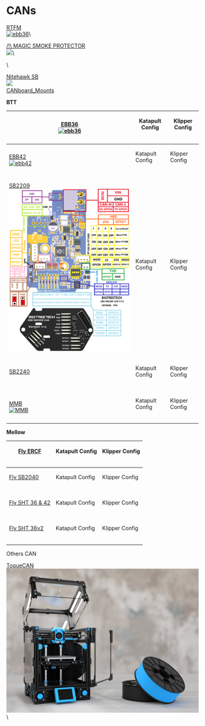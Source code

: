 # CANs

[RTFM\
![ebb36](https://camo.githubusercontent.com/b4a0cd4d9fe8061f274e23039525f986246b5eac7fcc118fa6eaa00324bd8e9d/68747470733a2f2f6d656469612e666f72676563646e2e6e65742f617661746172732f3130312f3937382f3633363332373035393536313835383232392e706e67)](https://canbus.esoterical.online/)\\

[/!\ MAGIC SMOKE PROTECTOR\
![](https://camo.githubusercontent.com/46bdb027ebc9c6bb10ae2a32ea9025fa9e71244503cd03c7bda5caeb5db6eaaf/68747470733a2f2f6d656469612e7072696e7461626c65732e636f6d2f6d656469612f7072696e74732f3634323030312f696d616765732f353037303235385f63336163613866632d643931302d346364382d393163392d3433316437383835646632315f65383738343964332d336439632d346663612d386231332d3334623436363661656139312f7468756d62732f696e736964652f31323830783936302f6a70672f70726f74332e77656270)](https://www.printables.com/fr/model/642001-voron-stealthburner-sb2209-misalignment-protector)\\

\\

[Nitehawk SB\
![](https://github.com/MotorDynamicsLab/Nitehawk-SB/raw/master/Images/nitehawk_sb_logo.svg)](https://github.com/MotorDynamicsLab/Nitehawk-SB)\
[CANboard\_Mounts](https://github.com/KayosMaker/CANboard_Mounts)

**BTT**

| <p><a href="https://github.com/bigtreetech/EBB/tree/master/EBB%20CAN%20V1.1%20(STM32G0B1)/EBB36%20CAN%20V1.1">EBB36<br><img src="https://github.com/bigtreetech/EBB/raw/master/EBB%20CAN%20V1.0%20(STM32F072)/EBB36%20CAN%20V1.0/Hardware/EBB36%20CAN%20V1.0-PIN.png" alt="ebb36"></a></p>                                        | <p>Katapult Config<br><a href="https://canbus.esoterical.online/toolhead_flashing/common_hardware/BigTreeTech%20EBB36%20V1.2/README.html"><img src="https://user-images.githubusercontent.com/124253477/228764838-d75c7bc4-a27f-4c3a-b6c8-ef0e78f49f4f.png" alt=""></a></p>                                                                                                                                                                                                                                                                                                                                                                                                                                                                                                                                                                                                                                                                                                            | <p>Klipper Config<br><a href="https://canbus.esoterical.online/toolhead_flashing/common_hardware/BigTreeTech%20EBB36%20V1.2/README.html"><img src="https://user-images.githubusercontent.com/124253477/221349102-cd2f4060-9c29-44aa-b722-9883262b2fc3.png" alt=""></a></p>                                                                                                                                                                                                                                                                                                                                                                                                                                                                                                                                                                                                                                                                                                            |
| --------------------------------------------------------------------------------------------------------------------------------------------------------------------------------------------------------------------------------------------------------------------------------------------------------------------------------- | -------------------------------------------------------------------------------------------------------------------------------------------------------------------------------------------------------------------------------------------------------------------------------------------------------------------------------------------------------------------------------------------------------------------------------------------------------------------------------------------------------------------------------------------------------------------------------------------------------------------------------------------------------------------------------------------------------------------------------------------------------------------------------------------------------------------------------------------------------------------------------------------------------------------------------------------------------------------------------------- | ------------------------------------------------------------------------------------------------------------------------------------------------------------------------------------------------------------------------------------------------------------------------------------------------------------------------------------------------------------------------------------------------------------------------------------------------------------------------------------------------------------------------------------------------------------------------------------------------------------------------------------------------------------------------------------------------------------------------------------------------------------------------------------------------------------------------------------------------------------------------------------------------------------------------------------------------------------------------------------- |
| <p><a href="https://github.com/bigtreetech/EBB/tree/master/EBB%20CAN%20V1.1%20(STM32G0B1)/EBB42%20CAN%20V1.1">EBB42<br><img src="https://github.com/bigtreetech/EBB/raw/master/EBB%20CAN%20V1.0%20(STM32F072)/EBB42%20CAN%20V1.0/Hardware/EBB42%20CAN%20V1.0-PIN.png" alt="ebb42"></a></p>                                        | <p>Katapult Config<br><a href="https://canbus.esoterical.online/toolhead_flashing/common_hardware/BigTreeTech%20EBB42%20V1.2/README.html"><img src="https://user-images.githubusercontent.com/124253477/228764838-d75c7bc4-a27f-4c3a-b6c8-ef0e78f49f4f.png" alt=""></a></p>                                                                                                                                                                                                                                                                                                                                                                                                                                                                                                                                                                                                                                                                                                            | <p>Klipper Config<br><a href="https://canbus.esoterical.online/toolhead_flashing/common_hardware/BigTreeTech%20EBB42%20V1.2/README.html"><img src="https://user-images.githubusercontent.com/124253477/221349102-cd2f4060-9c29-44aa-b722-9883262b2fc3.png" alt=""></a></p>                                                                                                                                                                                                                                                                                                                                                                                                                                                                                                                                                                                                                                                                                                            |
| <p><a href="https://github.com/bigtreetech/EBB/tree/master/EBB%20SB2209%20CAN%20(RP2040)">SB2209<br><img src="https://github.com/bigtreetech/EBB/raw/master/EBB%20SB2209%20CAN%20(RP2040)/Hardware/EBB%20SB2209%20CAN%20V1.0%EF%BC%88RP2040%EF%BC%89-Pin.png" alt=""></a></p>                                                     | <p>Katapult Config<br><a href="https://canbus.esoterical.online/toolhead_flashing/common_hardware/BigTreeTech%20SB2209%20(RP2040)/README.html"><img src="https://private-user-images.githubusercontent.com/124253477/299165331-3b1a7a33-48ce-4136-8a0f-0aad49d65f76.png?jwt=eyJhbGciOiJIUzI1NiIsInR5cCI6IkpXVCJ9.eyJpc3MiOiJnaXRodWIuY29tIiwiYXVkIjoicmF3LmdpdGh1YnVzZXJjb250ZW50LmNvbSIsImtleSI6ImtleTUiLCJleHAiOjE3NDM0MzAwNzksIm5iZiI6MTc0MzQyOTc3OSwicGF0aCI6Ii8xMjQyNTM0NzcvMjk5MTY1MzMxLTNiMWE3YTMzLTQ4Y2UtNDEzNi04YTBmLTBhYWQ0OWQ2NWY3Ni5wbmc_WC1BbXotQWxnb3JpdGhtPUFXUzQtSE1BQy1TSEEyNTYmWC1BbXotQ3JlZGVudGlhbD1BS0lBVkNPRFlMU0E1M1BRSzRaQSUyRjIwMjUwMzMxJTJGdXMtZWFzdC0xJTJGczMlMkZhd3M0X3JlcXVlc3QmWC1BbXotRGF0ZT0yMDI1MDMzMVQxNDAyNTlaJlgtQW16LUV4cGlyZXM9MzAwJlgtQW16LVNpZ25hdHVyZT0zNjA3MDkzNTljMDQzYTFkMjQ4ZDQxZjdlZTE2YWUzYmVlN2I4OTZiZDhiOGNmODVjNTc2YWVlZDQwNzUxMzkwJlgtQW16LVNpZ25lZEhlYWRlcnM9aG9zdCJ9.OVtwi4fbPbmZ6fxHMNXZboxOVvSTRS6maCm-iHu5y1E" alt=""></a></p> | <p>Klipper Config<br><a href="https://canbus.esoterical.online/toolhead_flashing/common_hardware/BigTreeTech%20SB2209%20(RP2040)/README.html"><img src="https://private-user-images.githubusercontent.com/124253477/277043232-aac98e3a-472f-4934-9000-13de6e66849e.png?jwt=eyJhbGciOiJIUzI1NiIsInR5cCI6IkpXVCJ9.eyJpc3MiOiJnaXRodWIuY29tIiwiYXVkIjoicmF3LmdpdGh1YnVzZXJjb250ZW50LmNvbSIsImtleSI6ImtleTUiLCJleHAiOjE3NDM0MzAwNzksIm5iZiI6MTc0MzQyOTc3OSwicGF0aCI6Ii8xMjQyNTM0NzcvMjc3MDQzMjMyLWFhYzk4ZTNhLTQ3MmYtNDkzNC05MDAwLTEzZGU2ZTY2ODQ5ZS5wbmc_WC1BbXotQWxnb3JpdGhtPUFXUzQtSE1BQy1TSEEyNTYmWC1BbXotQ3JlZGVudGlhbD1BS0lBVkNPRFlMU0E1M1BRSzRaQSUyRjIwMjUwMzMxJTJGdXMtZWFzdC0xJTJGczMlMkZhd3M0X3JlcXVlc3QmWC1BbXotRGF0ZT0yMDI1MDMzMVQxNDAyNTlaJlgtQW16LUV4cGlyZXM9MzAwJlgtQW16LVNpZ25hdHVyZT01OTFiNjM0MTM1NDA5YWRmYTRhMGYwNGU5NDU3MWFlZWNkMTQwNWMxMGZhMGQzYzA1YzNlOGY4MjI5MWIwZWFhJlgtQW16LVNpZ25lZEhlYWRlcnM9aG9zdCJ9.LVWVHiJDxJzuIB1sLvoyhkV9OCPxYUiNmEJ31pQQvUY" alt=""></a></p> |
| <p><a href="https://github.com/bigtreetech/EBB/tree/master/EBB%20SB2240_2209%20CAN">SB2240<br><img src="https://github.com/bigtreetech/EBB/raw/master/EBB%20SB2240_2209%20CAN/SB2240/Hardware/SB2240.png" alt=""></a></p>                                                                                                         | <p>Katapult Config<br><a href="https://canbus.esoterical.online/toolhead_flashing/common_hardware/BigTreeTech%20SB2209%20and%20SB2240/README.html"><img src="https://user-images.githubusercontent.com/124253477/228764307-36da2c3a-393d-43d9-b370-4eb31d231c27.png" alt=""></a></p>                                                                                                                                                                                                                                                                                                                                                                                                                                                                                                                                                                                                                                                                                                   | <p>Klipper Config<br><a href="https://canbus.esoterical.online/toolhead_flashing/common_hardware/BigTreeTech%20SB2209%20and%20SB2240/README.html"><img src="https://user-images.githubusercontent.com/124253477/221349102-cd2f4060-9c29-44aa-b722-9883262b2fc3.png" alt=""></a></p>                                                                                                                                                                                                                                                                                                                                                                                                                                                                                                                                                                                                                                                                                                   |
| <p><a href="https://github.com/bigtreetech/MMB">MMB<br><img src="https://camo.githubusercontent.com/60ab99f20172b997fb21ad404d387bdbcf7c42122d738ee980e379151ec57c82/68747470733a2f2f626971752e65717569706d656e742f63646e2f73686f702f66696c65732f4d4d4243414e56312e305f32303233303832345f345f363530782e706e67" alt="MMB"></a></p> | <p>Katapult Config<br><a href="https://canbus.esoterical.online/toolhead_flashing/common_hardware/BigTreeTech%20MMB%20CAN%20V1.0/README.html"><img src="https://private-user-images.githubusercontent.com/124253477/284476683-649a5bb8-f35f-42fc-b643-02341e1f4d05.png?jwt=eyJhbGciOiJIUzI1NiIsInR5cCI6IkpXVCJ9.eyJpc3MiOiJnaXRodWIuY29tIiwiYXVkIjoicmF3LmdpdGh1YnVzZXJjb250ZW50LmNvbSIsImtleSI6ImtleTUiLCJleHAiOjE3NDM0MzAwNzksIm5iZiI6MTc0MzQyOTc3OSwicGF0aCI6Ii8xMjQyNTM0NzcvMjg0NDc2NjgzLTY0OWE1YmI4LWYzNWYtNDJmYy1iNjQzLTAyMzQxZTFmNGQwNS5wbmc_WC1BbXotQWxnb3JpdGhtPUFXUzQtSE1BQy1TSEEyNTYmWC1BbXotQ3JlZGVudGlhbD1BS0lBVkNPRFlMU0E1M1BRSzRaQSUyRjIwMjUwMzMxJTJGdXMtZWFzdC0xJTJGczMlMkZhd3M0X3JlcXVlc3QmWC1BbXotRGF0ZT0yMDI1MDMzMVQxNDAyNTlaJlgtQW16LUV4cGlyZXM9MzAwJlgtQW16LVNpZ25hdHVyZT1kZjQ0MDI1NDY5ZGVkMzFiZjI3YzFmMGUwYTkyZjhkMzkzMTZkMmQ5NDU5MzdmNjgyNTYyZjA5NTAzZGY2NTE3JlgtQW16LVNpZ25lZEhlYWRlcnM9aG9zdCJ9.6LgZHihAkeJqZYLMVwDVRNzN0Xa7jz7defHPxpoJw-o" alt=""></a></p>  | <p>Klipper Config<br><a href="https://canbus.esoterical.online/toolhead_flashing/common_hardware/BigTreeTech%20MMB%20CAN%20V1.0/README.html"><img src="https://private-user-images.githubusercontent.com/124253477/284476305-ef7f82f2-b5b9-469d-b1aa-9bad94a4c949.png?jwt=eyJhbGciOiJIUzI1NiIsInR5cCI6IkpXVCJ9.eyJpc3MiOiJnaXRodWIuY29tIiwiYXVkIjoicmF3LmdpdGh1YnVzZXJjb250ZW50LmNvbSIsImtleSI6ImtleTUiLCJleHAiOjE3NDM0MzAwNzksIm5iZiI6MTc0MzQyOTc3OSwicGF0aCI6Ii8xMjQyNTM0NzcvMjg0NDc2MzA1LWVmN2Y4MmYyLWI1YjktNDY5ZC1iMWFhLTliYWQ5NGE0Yzk0OS5wbmc_WC1BbXotQWxnb3JpdGhtPUFXUzQtSE1BQy1TSEEyNTYmWC1BbXotQ3JlZGVudGlhbD1BS0lBVkNPRFlMU0E1M1BRSzRaQSUyRjIwMjUwMzMxJTJGdXMtZWFzdC0xJTJGczMlMkZhd3M0X3JlcXVlc3QmWC1BbXotRGF0ZT0yMDI1MDMzMVQxNDAyNTlaJlgtQW16LUV4cGlyZXM9MzAwJlgtQW16LVNpZ25hdHVyZT0zYmU1YWUyMTQ1YTZlNjY1YjRjOTExNWM4OTQ0Y2YzZGU5YjUyNzFiZjEwMTFhZGU4ZTNmZjg4NTg0Y2JlNGZhJlgtQW16LVNpZ25lZEhlYWRlcnM9aG9zdCJ9.6BNXBWukvXtXbXEstCpLZOw1ZTKVHxEiWmtKN0I2-Z8" alt=""></a></p>  |

**Mellow**

| <p><a href="https://github.com/bigtreetech/MMB">Fly ERCF<br><img src="https://camo.githubusercontent.com/d46cfd3475485134e418ec9490d4c06d766e907f27cb3ebc3dfcce81df7b335e/68747470733a2f2f63616e6275732e65736f7465726963616c2e6f6e6c696e652f746f6f6c686561645f666c617368696e672f636f6d6d6f6e5f68617264776172652f4d656c6c6f77253230466c79253230455243462f696d672f6466752d6d6f64652e706e67" alt=""></a></p> | <p>Katapult Config<br><a href="https://canbus.esoterical.online/toolhead_flashing/common_hardware/Mellow%20Fly%20ERCF/README.html"><img src="https://camo.githubusercontent.com/1706611a26fe8c7e189ecf9d37059a8f1c074adda2aad947c973ca057c356a49/68747470733a2f2f63616e6275732e65736f7465726963616c2e6f6e6c696e652f746f6f6c686561645f666c617368696e672f636f6d6d6f6e5f68617264776172652f4d656c6c6f77253230466c79253230455243462f696d672f63616e626f6f742e706e67" alt=""></a></p> | <p>Klipper Config<br><a href="https://canbus.esoterical.online/toolhead_flashing/common_hardware/Mellow%20Fly%20ERCF/README.html"><img src="https://camo.githubusercontent.com/6c3168e0acdee9bcaa1fcc365cde4a0a94dd4612e8cb4d3c7c992dc841a2b438/68747470733a2f2f63616e6275732e65736f7465726963616c2e6f6e6c696e652f746f6f6c686561645f666c617368696e672f636f6d6d6f6e5f68617264776172652f4d656c6c6f77253230466c79253230455243462f696d672f6b6c69707065722d63616e626f6f742e706e67" alt=""></a></p> |
| --------------------------------------------------------------------------------------------------------------------------------------------------------------------------------------------------------------------------------------------------------------------------------------------------------------------------------------------------------------------------------------------------------- | ------------------------------------------------------------------------------------------------------------------------------------------------------------------------------------------------------------------------------------------------------------------------------------------------------------------------------------------------------------------------------------------------------------------------------------------------------------------------------ | --------------------------------------------------------------------------------------------------------------------------------------------------------------------------------------------------------------------------------------------------------------------------------------------------------------------------------------------------------------------------------------------------------------------------------------------------------------------------------------------- |
| <p><a href="https://github.com/Mellow-3D/Fly-SB2040">Fly SB2040<br><img src="https://camo.githubusercontent.com/481a4b06f7ee7ebfcecea547888d682e2ac84217df1e2c083dc30bb262de11b2/68747470733a2f2f6d2e6d656469612d616d617a6f6e2e636f6d2f696d616765732f492f36314935766e4b3038444c2e5f41435f5546313030302c313030305f514c38305f2e6a7067" alt=""></a></p>                                                      | <p>Katapult Config<br><a href="https://canbus.esoterical.online/toolhead_flashing/common_hardware/Mellow%20Fly%20SB2040/README.html"><img src="https://user-images.githubusercontent.com/124253477/228765757-5a8bab71-6f57-4467-8400-4bbb9d37e2f6.png" alt=""></a></p>                                                                                                                                                                                                         | <p>Klipper Config<br><a href="https://canbus.esoterical.online/toolhead_flashing/common_hardware/Mellow%20Fly%20SB2040/README.html"><img src="https://user-images.githubusercontent.com/124253477/221348650-b9f2749e-0f3b-44b4-b34a-a57bd8beb706.png" alt=""></a></p>                                                                                                                                                                                                                         |
| <p><a href="https://github.com/Mellow-3D/Klipper-CAN-Toolboards">Fly SHT 36 &#x26; 42<br><img src="https://camo.githubusercontent.com/b115a942d4d8647f8bf27123dd7dc08ef24774a916291c1bc307c24dcb202d11/68747470733a2f2f616530312e616c6963646e2e636f6d2f6b662f5338633663363232346261306434613734623438303835316335366362373632657a2e6a70675f363430783634305139302e6a70675f2e77656270" alt=""></a></p>      | <p>Katapult Config<br><a href="https://canbus.esoterical.online/toolhead_flashing/common_hardware/Mellow%20Fly%20SHT36%20and%20SHT42/README.html"><img src="https://user-images.githubusercontent.com/124253477/228767194-0ee2d789-13b2-44f4-99aa-f0a7f750c99c.png" alt=""></a></p>                                                                                                                                                                                            | <p>Klipper Config<br><a href="https://canbus.esoterical.online/toolhead_flashing/common_hardware/Mellow%20Fly%20SHT36%20and%20SHT42/README.html"><img src="https://user-images.githubusercontent.com/124253477/221396323-83dd84e5-b661-4472-8074-ea45aa19dced.png" alt=""></a></p>                                                                                                                                                                                                            |
| <p><a href="https://github.com/Mellow-3D/Klipper-CAN-Toolboards">Fly SHT 36v2<br><img src="https://camo.githubusercontent.com/d08304adc593181ae3bbe5ac75175bbcf1806859fc8d45fdbae62e5e825c648e/68747470733a2f2f6d656c6c6f772d33642e6769746875622e696f2f696d616765732f666c792d73687433365f76322f73687433365f76322e706e67" alt=""></a></p>                                                                  | <p>Katapult Config<br><a href="https://canbus.esoterical.online/toolhead_flashing/common_hardware/Mellow%20Fly%20SHT36v2/README.html"><img src="https://user-images.githubusercontent.com/124253477/228767706-e14d572a-b0de-4445-9c7c-11276fc8c4a7.png" alt=""></a></p>                                                                                                                                                                                                        | <p>Klipper Config<br><a href="https://canbus.esoterical.online/toolhead_flashing/common_hardware/Mellow%20Fly%20SHT36v2/README.html"><img src="https://user-images.githubusercontent.com/124253477/221396540-52695957-90f7-4f01-9d7d-130a76a81ee8.png" alt=""></a></p>                                                                                                                                                                                                                        |

Others CAN

[ToqueCAN](https://github.com/xbst/ToqueCAN)\
![](<.gitbook/assets/image (1).png>)\\
